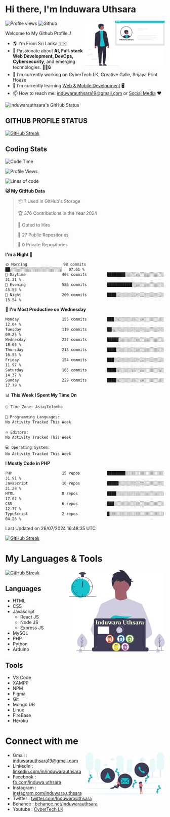 # Hi there, I'm Induwara Uthsara
![Profile views](https://gpvc.arturio.dev/induwarauthsara)
![Github](https://img.shields.io/github/followers/induwarauthsara?label=Follow&style=social)
<img width="50%" align="right" alt="Induwara Uthsara's Profile" src="https://github.com/induwarauthsara/induwarauthsara/blob/main/images/profileInduwaraUthsara.svg" />

Welcome to My Github Profile..! 


- :earth_americas:	I'm From Sri Lanka :sri_lanka:
- 🚀 Passionate about **AI, Full-stack Web Development, DevOps, Cybersecurity**, and emerging technologies. 🤖🌐🔒
- 🔭 I’m currently working on CyberTech LK, Creative Galle, Srijaya Print House 
- 🌱 I’m currently learning [Web & Mobile Development](https://github.com/induwarauthsara/induwarauthsara/blob/main/README.md#my-languages--tools) :desktop_computer:
- 📫 How to reach me: [induwarauthsara19@gmail.com](mailto:induwarauthsara19@gmail.com) or [Social Media](https://github.com/induwarauthsara/induwarauthsara/blob/main/README.md#connect-with-me) :hearts:	

![induwarauthsara's GitHub Status](https://github-readme-stats.vercel.app/api?username=induwarauthsara&show_icons=true&theme=radical)


## GITHUB PROFILE STATUS
[![GitHub Streak](https://github-readme-streak-stats.herokuapp.com/?user=induwarauthsara&theme=dracula)](https://github.com/induwarauthsara)

## Coding Stats
<!--START_SECTION:waka-->
![Code Time](http://img.shields.io/badge/Code%20Time-157%20hrs%2019%20mins-blue)

![Profile Views](http://img.shields.io/badge/Profile%20Views-0-blue)

![Lines of code](https://img.shields.io/badge/From%20Hello%20World%20I%27ve%20Written-2.5%20million%20lines%20of%20code-blue)

**🐱 My GitHub Data** 

> 📦 ? Used in GitHub's Storage 
 > 
> 🏆 376 Contributions in the Year 2024
 > 
> 💼 Opted to Hire
 > 
> 📜 27 Public Repositories 
 > 
> 🔑 0 Private Repositories 
 > 
**I'm a Night 🦉** 

```text
🌞 Morning                98 commits          ██░░░░░░░░░░░░░░░░░░░░░░░   07.61 % 
🌆 Daytime                403 commits         ████████░░░░░░░░░░░░░░░░░   31.31 % 
🌃 Evening                586 commits         ███████████░░░░░░░░░░░░░░   45.53 % 
🌙 Night                  200 commits         ████░░░░░░░░░░░░░░░░░░░░░   15.54 % 
```
📅 **I'm Most Productive on Wednesday** 

```text
Monday                   155 commits         ███░░░░░░░░░░░░░░░░░░░░░░   12.04 % 
Tuesday                  119 commits         ██░░░░░░░░░░░░░░░░░░░░░░░   09.25 % 
Wednesday                232 commits         █████░░░░░░░░░░░░░░░░░░░░   18.03 % 
Thursday                 213 commits         ████░░░░░░░░░░░░░░░░░░░░░   16.55 % 
Friday                   154 commits         ███░░░░░░░░░░░░░░░░░░░░░░   11.97 % 
Saturday                 185 commits         ████░░░░░░░░░░░░░░░░░░░░░   14.37 % 
Sunday                   229 commits         ████░░░░░░░░░░░░░░░░░░░░░   17.79 % 
```


📊 **This Week I Spent My Time On** 

```text
🕑︎ Time Zone: Asia/Colombo

💬 Programming Languages: 
No Activity Tracked This Week

🔥 Editors: 
No Activity Tracked This Week

💻 Operating System: 
No Activity Tracked This Week
```

**I Mostly Code in PHP** 

```text
PHP                      15 repos            ████████░░░░░░░░░░░░░░░░░   31.91 % 
JavaScript               10 repos            █████░░░░░░░░░░░░░░░░░░░░   21.28 % 
HTML                     8 repos             ████░░░░░░░░░░░░░░░░░░░░░   17.02 % 
CSS                      6 repos             ███░░░░░░░░░░░░░░░░░░░░░░   12.77 % 
TypeScript               2 repos             █░░░░░░░░░░░░░░░░░░░░░░░░   04.26 % 
```




 Last Updated on 26/07/2024 16:48:35 UTC
<!--END_SECTION:waka-->
          

[![GitHub Streak](https://github-profile-trophy.vercel.app/?username=induwarauthsara&theme=juicyfresh)](https://github.com/induwarauthsara)


# My Languages & Tools
[![GitHub Streak](https://github-readme-stats.vercel.app/api/top-langs/?username=induwarauthsara)](https://github.com/induwarauthsara)
<img width="60%" align="right" alt="Induwara Uthsara's Programmer" src="https://github.com/induwarauthsara/induwarauthsara/blob/main/images/programmingInduwaraUthsara.svg" />

## Languages
* HTML
* CSS
* Javascript
  * React JS
  * Node JS
  * Express JS
* MySQL
* PHP
* Python
* Arduino

## Tools
* VS Code
* XAMPP
* NPM
* Figma
* Git
* Mongo DB
* Linux
* FireBase
* Heroku

# Connect with me
<img width="50%" align="right" alt="Induwara Uthsara's Contact Informations" src="https://github.com/induwarauthsara/induwarauthsara/blob/main/images/contactInduwaraUthsara.svg" />

- Gmail    : [induwarauthsara19@gmail.com](mailto:induwarauthsara19@gmail.com)
- LinkedIn : [linkedin.com/in/induwarauthsara](https://www.linkedin.com/in/induwarauthsara)
- Facebook : [fb.com/induwa.uthsara](https://web.facebook.com/induwa.uthsara/)
- Instagram : [instagram.com/induwara.uthsara](https://www.instagram.com/induwara.uthsara)
- Twitter : [twitter.com/InduwaraUthsara](https://twitter.com/InduwaraUthsara)
- Behance : [behance.net/induwarauthsara](https://www.behance.net/induwarauthsara)
- Youtube : [CyberTech LK](https://www.youtube.com/channel/UCWdK_TF8t8UA2uOmawuTKRg)
